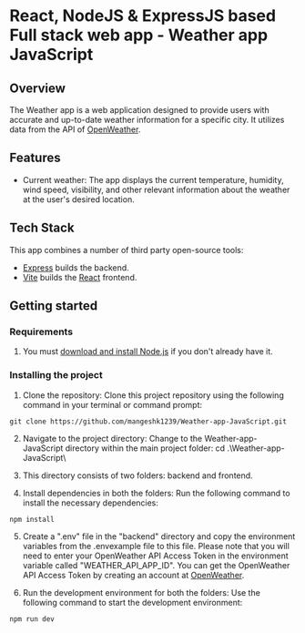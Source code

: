 # React, NodeJS & ExpressJS based Full stack web app - Weather app JavaScript

## Overview

The Weather app is a web application designed to provide users with accurate and up-to-date weather information for a specific city. It utilizes data from the API of [OpenWeather](https://openweathermap.org/).

## Features

- Current weather: The app displays the current temperature, humidity, wind speed, visibility, and other relevant information about the weather at the user's desired location.

## Tech Stack

This app combines a number of third party open-source tools:

- [Express](https://expressjs.com/) builds the backend.
- [Vite](https://vitejs.dev/) builds the [React](https://reactjs.org/) frontend.

## Getting started

### Requirements

1. You must [download and install Node.js](https://nodejs.org/en/download/) if you don't already have it.

### Installing the project

1. Clone the repository: Clone this project repository using the following command in your terminal or command prompt:

```shell
git clone https://github.com/mangeshk1239/Weather-app-JavaScript.git
```

2. Navigate to the project directory: Change to the Weather-app-JavaScript directory within the main project folder:
cd .\Weather-app-JavaScript\

3. This directory consists of two folders: backend and frontend.

4. Install dependencies in both the folders: Run the following command to install the necessary dependencies:
```shell
npm install
```

5. Create a ".env" file in the "backend" directory and copy the environment variables from the .envexample file to this file. Please note that you will need to enter your OpenWeather API Access Token in the environment variable called "WEATHER_API_APP_ID". 
You can get the OpenWeather API Access Token by creating an account at [OpenWeather](https://openweathermap.org/).

6. Run the development environment for both the folders: Use the following command to start the development environment:

```shell
npm run dev
```